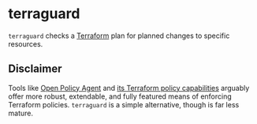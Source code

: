 # terraguard

`terraguard` checks a [Terraform](https://terraform.io) plan for planned changes to specific resources.

## Disclaimer

Tools like [Open Policy Agent](https://www.openpolicyagent.org/) and [its Terraform policy capabilities](https://www.openpolicyagent.org/docs/latest/terraform/) arguably offer more robust, extendable, and fully featured means of enforcing Terraform policies. `terraguard` is a simple alternative, though is far less mature.
